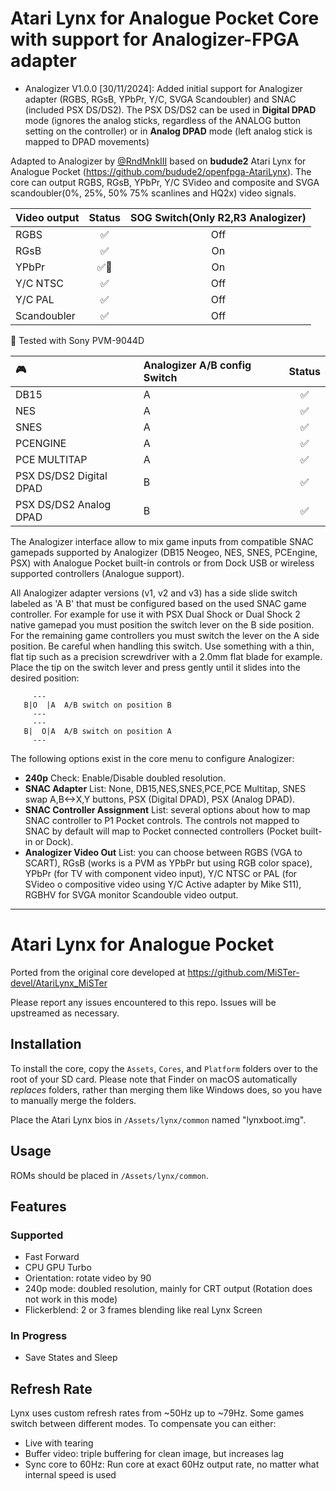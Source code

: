 # Atari Lynx for Analogue Pocket Core with support for Analogizer-FPGA adapter
* Analogizer V1.0.0 [30/11/2024]: Added initial support for Analogizer adapter (RGBS, RGsB,   YPbPr, Y/C, SVGA Scandoubler) and SNAC (included PSX DS/DS2). The PSX DS/DS2
  can be used in **Digital DPAD** mode (ignores the analog sticks, regardless of the ANALOG button setting on the controller) or in **Analog DPAD** mode (left analog stick is mapped to DPAD movements)

Adapted to Analogizer by [@RndMnkIII](https://github.com/RndMnkIII) based on **budude2** Atari Lynx for Analogue Pocket (https://github.com/budude2/openfpga-AtariLynx).
The core can output RGBS, RGsB, YPbPr, Y/C SVideo and composite and SVGA scandoubler(0%, 25%, 50% 75% scanlines and HQ2x) video signals. 

| Video output | Status | SOG Switch(Only R2,R3 Analogizer) |
| :----------- | :----: | :-------------------------------: |     
| RGBS         |  ✅    |     Off                           |
| RGsB         |  ✅    |     On                            |
| YPbPr        |  ✅🔹  |     On                            |
| Y/C NTSC     |  ✅    |     Off                           |
| Y/C PAL      |  ✅    |     Off                           |
| Scandoubler  |  ✅    |     Off                           |

🔹 Tested with Sony PVM-9044D

| :video_game:            | Analogizer A/B config Switch | Status |
| :---------------------- | :--------------------------- | :----: |
| DB15                    | A                            |  ✅    |
| NES                     | A                            |  ✅    |
| SNES                    | A                            |  ✅    |
| PCENGINE                | A                            |  ✅    |
| PCE MULTITAP            | A                            |  ✅    |
| PSX DS/DS2 Digital DPAD | B                            |  ✅    |
| PSX DS/DS2 Analog  DPAD | B                            |  ✅    |

The Analogizer interface allow to mix game inputs from compatible SNAC gamepads supported by Analogizer (DB15 Neogeo, NES, SNES, PCEngine, PSX) with Analogue Pocket built-in controls or from Dock USB or wireless supported controllers (Analogue support).

All Analogizer adapter versions (v1, v2 and v3) has a side slide switch labeled as 'A B' that must be configured based on the used SNAC game controller.
For example for use it with PSX Dual Shock or Dual Shock 2 native gamepad you must position the switch lever on the B side position. For the remaining
game controllers you must switch the lever on the A side position. 
Be careful when handling this switch. Use something with a thin, flat tip such as a precision screwdriver with a 2.0mm flat blade for example. Place the tip on the switch lever and press gently until it slides into the desired position:
```
     ---
   B|O  |A  A/B switch on position B
     ---   
     ---
   B|  O|A  A/B switch on position A
     ---
``` 

The following options exist in the core menu to configure Analogizer:
* **240p** Check: Enable/Disable doubled resolution.
* **SNAC Adapter** List: None, DB15,NES,SNES,PCE,PCE Multitap, SNES swap A,B<->X,Y buttons, PSX (Digital DPAD), PSX (Analog DPAD).
* **SNAC Controller Assignment** List: several options about how to map SNAC controller to P1 Pocket controls. The controls not mapped to SNAC by default will map to Pocket connected controllers (Pocket built-in or Dock).
* **Analogizer Video Out** List: you can choose between RGBS (VGA to SCART), RGsB (works is a PVM as YPbPr but using RGB color space), YPbPr (for TV with component video input),
Y/C NTSC or PAL (for SVideo o compositive video using Y/C Active adapter by Mike S11), RGBHV for SVGA monitor Scandouble video output.

-----------------------------------------------------------------------------------------------------

# Atari Lynx for Analogue Pocket
Ported from the original core developed at https://github.com/MiSTer-devel/AtariLynx_MiSTer

Please report any issues encountered to this repo. Issues will be upstreamed as necessary.

## Installation
To install the core, copy the `Assets`, `Cores`, and `Platform` folders over to the root of your SD card. Please note that Finder on macOS automatically _replaces_ folders, rather than merging them like Windows does, so you have to manually merge the folders.

Place the Atari Lynx bios in `/Assets/lynx/common` named "lynxboot.img".

## Usage
ROMs should be placed in `/Assets/lynx/common`.

## Features

### Supported
* Fast Forward
* CPU GPU Turbo
* Orientation: rotate video by 90
* 240p mode: doubled resolution, mainly for CRT output (Rotation does not work in this mode)
* Flickerblend: 2 or 3 frames blending like real Lynx Screen

### In Progress
* Save States and Sleep

## Refresh Rate
Lynx uses custom refresh rates from ~50Hz up to ~79Hz. Some games switch between different modes. To compensate you can either:
* Live with tearing
* Buffer video: triple buffering for clean image, but increases lag
* Sync core to 60Hz: Run core at exact 60Hz output rate, no matter what internal speed is used
